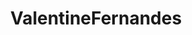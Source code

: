 ---
title: ValentineFernandes
github: https://github.com/ValentineFernandes
mode: light
transition: 1s
score: 40.4
archetype:
- Little Bit of Everything
---